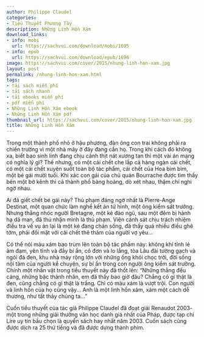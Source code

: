```yaml
---
author: Philippe Claudel
categories:
- Tiểu Thuyết Phương Tây
description: Những Linh Hồn Xám
download_links:
- info: mobi
  url: https://sachvui.com/download/mobi/1695
- info: epub
  url: https://sachvui.com/download/epub/1696
image: https://sachvui.com/cover/2015/nhung-linh-hon-xam.jpg
layout: post
permalink: /nhung-linh-hon-xam.html
tags:
- tải sách miễn phí
- tải sách nhanh
- tải ebooks miễn phí
- pdf miễn phí
- Những Linh Hồn Xám ebook
- Những Linh Hồn Xám pdf
thumbnail_url: https://sachvui.com/cover/2015/nhung-linh-hon-xam.jpg
title: Những Linh Hồn Xám
---
```


 <div class="item-desc text-justify"> <p>Trong một thành phố nhỏ ở hậu phương, đàn ông con trai không phải ra chiến trường vì một nhà máy ở đây đang cần họ. Trong khi cách đó không xa, biết bao sinh linh đang chịu cảnh thịt nát xương tan thì một vài án mạng có nghĩa lý gì? Thế nhưng, có một cái chết che lấp cả hàng ngàn cái chết, có một cái chết xuyên suốt toàn bộ tác phẩm, cái chết của Hoa bìm bìm, một bé gái mười tuổi. Khi xác con gái của chủ quán Bourrache được tìm thấy bên một bờ kênh thì cả thành phố bàng hoàng, dò xét nhau, thậm chí nghi ngờ nhau.</p><p>Ai đã giết chết bé gái này? Thủ phạm đáng ngờ nhất là Pierre-Ange Destinat, một quan chức làm nghề kết án tử hình, một ông kiểm sát trưởng. Nhưng thằng nhóc người Bretagne, một kẻ đào ngũ, sau một đêm bị hành hạ dã man, đã thú nhận mình là thủ phạm. Viên cảnh sát chịu trách nhiệm điều tra về vụ án lại là một kẻ đang chán sống, đã thấy quá nhiều điều ghê tởm, phải đối mặt với cái chết thê thảm của người vợ yêu...</p><p>Có thể nói màu xám bao trùm lên toàn bộ tác phẩm này: không khí tỉnh lẻ ảm đạm, yên tĩnh và đầy bí ẩn, cô đơn và lo lắng, tòa Lâu đài tường gạch và ngói đá đen, khu nhà máy rộng lớn với những ống khói chọc trời, đời sống nội tâm của người kể chuyện, sự bí ẩn trong con người ông kiểm sát trưởng. Chính một nhân vật trong tiểu thuyết này đã thốt lên: “Những thằng đểu cáng, những bậc thánh nhân, em đã thấy bao giờ đâu? Chẳng có gì thật là đen, cũng chẳng có gì thật là trắng. Chỉ có màu xám là vượt trội. Con người và linh hồn của họ cũng vậy... Anh là một linh hồn xám, xám một cách dễ thương, như tất thảy chúng ta...”</p><p>Cuốn tiểu thuyết của tác giả Philippe Claudel đã đoạt giải Renaudot 2003- một trong những giải thưởng văn học danh giá nhất của Pháp, được tạp chí Lire uy tín bầu chọn là quyển sách hay nhất năm 2003. Cuốn sách cũng được dịch ra 25 thứ tiếng và đã được dựng thành phim.</p> </div>